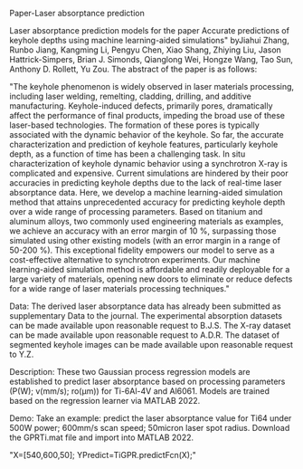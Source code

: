 Paper-Laser absorptance prediction

Laser absorptance prediction models for the paper Accurate predictions of keyhole depths using machine learning-aided simulations" byJiahui Zhang, Runbo Jiang, Kangming Li, Pengyu Chen, Xiao Shang, Zhiying Liu, Jason Hattrick-Simpers, Brian J. Simonds, Qianglong Wei, Hongze Wang, Tao Sun, Anthony D. Rollett, Yu Zou. The abstract of the paper is as follows:

"The keyhole phenomenon is widely observed in laser materials processing, including laser welding, remelting, cladding, drilling, and additive manufacturing. Keyhole-induced defects, primarily pores, dramatically affect the performance of final products, impeding the broad use of these laser-based technologies. The formation of these pores is typically associated with the dynamic behavior of the keyhole. So far, the accurate characterization and prediction of keyhole features, particularly keyhole depth, as a function of time has been a challenging task. In situ characterization of keyhole dynamic behavior using a synchrotron X-ray is complicated and expensive. Current simulations are hindered by their poor accuracies in predicting keyhole depths due to the lack of real-time laser absorptance data. Here, we develop a machine learning-aided simulation method that attains unprecedented accuracy for predicting keyhole depth over a wide range of processing parameters. Based on titanium and aluminum alloys, two commonly used engineering materials as examples, we achieve an accuracy with an error margin of 10 %, surpassing those simulated using other existing models (with an error margin in a range of 50-200 %). This exceptional fidelity empowers our model to serve as a cost-effective alternative to synchrotron experiments. Our machine learning-aided simulation method is affordable and readily deployable for a large variety of materials, opening new doors to eliminate or reduce defects for a wide range of laser materials processing techniques."

Data:
The derived laser absorptance data has already been submitted as supplementary Data to the journal. The experimental absorption datasets can be made available upon reasonable request to B.J.S. The X-ray dataset can be made available upon reasonable request to A.D.R. The dataset of segmented keyhole images can be made available upon reasonable request to Y.Z. 

Description:
These two Gaussian process regression models are established to predict laser absorptance based on processing parameters (P(W); v(mm/s); ro(μm)) for Ti-6Al-4V and Al6061. Models are trained based on the regression learner via MATLAB 2022.

Demo:
Take an example: predict the laser absorptance value for Ti64 under 500W power; 600mm/s scan speed; 50micron laser spot radius. Download the GPRTi.mat file and import into MATLAB 2022.

"X=[540,600,50];
YPredict=TiGPR.predictFcn(X);"

